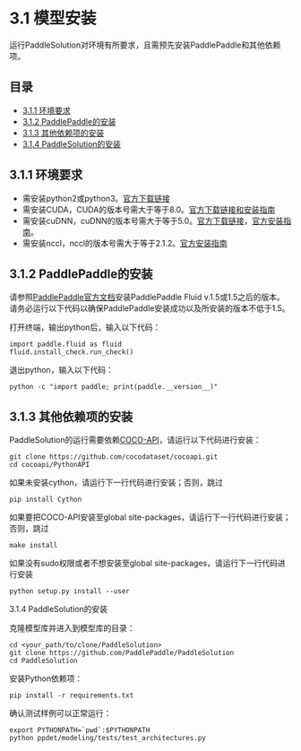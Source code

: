 # 3.1 模型安装

运行PaddleSolution对环境有所要求，且需预先安装PaddlePaddle和其他依赖项。

## 目录
* [3.1.1 环境要求](#311-环境要求)
* [3.1.2 PaddlePaddle的安装](#312-PaddlePaddle的安装)
* [3.1.3 其他依赖项的安装](#313-其他依赖项的安装)
* [3.1.4 PaddleSolution的安装](#314-PaddleSolution的安装)

## 3.1.1 环境要求

* 需安装python2或python3。[官方下载链接](https://www.python.org/downloads/)
* 需安装CUDA，CUDA的版本号需大于等于8.0。[官方下载链接和安装指南](https://developer.nvidia.com/cuda-toolkit-archive)
* 需安装cuDNN，cuDNN的版本号需大于等于5.0。[官方下载链接](https://developer.nvidia.com/rdp/cudnn-download)，[官方安装指南](https://docs.nvidia.com/deeplearning/sdk/cudnn-install/index.html)。
* 需安装nccl，nccl的版本号需大于等于2.1.2。[官方安装指南](https://docs.nvidia.com/deeplearning/sdk/nccl-install-guide/index.html)

## 3.1.2 PaddlePaddle的安装

请参照[PaddlePaddle官方文档](http://www.paddlepaddle.org.cn/)安装PaddlePaddle Fluid v.1.5或1.5之后的版本。请务必运行以下代码以确保PaddlePaddle安装成功以及所安装的版本不低于1.5。

打开终端，输出python后，输入以下代码：
  ```
  import paddle.fluid as fluid 
  fluid.install_check.run_check()
  ```
退出python，输入以下代码：
  ```
  python -c "import paddle; print(paddle.__version__)"
  ```
  
## 3.1.3 其他依赖项的安装
  
PaddleSolution的运行需要依赖[COCO-API](https://github.com/cocodataset/cocoapi)，请运行以下代码进行安装：
  
  ```
  git clone https://github.com/cocodataset/cocoapi.git
  cd cocoapi/PythonAPI
  ```
如果未安装cython，请运行下一行代码进行安装；否则，跳过
  ```
  pip install Cython
  ```
如果要把COCO-API安装至global site-packages，请运行下一行代码进行安装；否则，跳过
  ```
  make install
  ```
如果没有sudo权限或者不想安装至global site-packages，请运行下一行代码进行安装
  ```
  python setup.py install --user
  ```

3.1.4 PaddleSolution的安装
  
克隆模型库并进入到模型库的目录：
  ```
  cd <your_path/to/clone/PaddleSolution>
  git clone https://github.com/PaddlePaddle/PaddleSolution
  cd PaddleSolution
  ```
  
安装Python依赖项：
  ```
  pip install -r requirements.txt
  ```
  
确认测试样例可以正常运行：
  
  ```
  export PYTHONPATH=`pwd`:$PYTHONPATH
  python ppdet/modeling/tests/test_architectures.py
  ```
